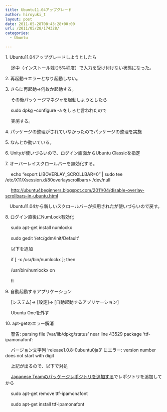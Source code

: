 ```yaml
---
title: Ubuntu11.04アップグレード
author: hiroyuki_t
layout: post
date: 2011-05-28T08:43:28+00:00
url: /2011/05/28/174328/
categories:
  - Ubuntu

---
```

<div class="section">
  <p>
    1. Ubuntu11.04アップグレードしようとしたら
  </p>
  
  <p>
    　 途中（インストール残り5%程度）で入力を受け付けない状態になった。
  </p>
  
  <p>
    2. 再起動→エラーとなり起動しない。
  </p>
  
  <p>
    3. さらに再起動→何故か起動する。
  </p>
  
  <p>
    　 その後パッケージマネジャを起動しようとしたら
  </p>
  
  <p>
    　 sudo dpkg &#8211;configure -a をしろと言われたので
  </p>
  
  <p>
    　 実施する。
  </p>
  
  <p>
    4. パッケージの整理がされていなかったのでパッケージの整理を実施
  </p>
  
  <p>
    5. なんとか動いている。
  </p>
  
  <p>
    6. Unityが使いづらいので、ログイン画面からUbuntu Classicを指定
  </p>
  
  <p>
    7. オーバーレイスクロールバーを無効化する。
  </p>
  
  <p>
    　 echo &#8220;export LIBOVERLAY_SCROLLBAR=0&#8221; | sudo tee /etc/X11/Xsession.d/80overlayscrollbars> /dev/null
  </p>
  
  <p>
    　 <a href="http://ubuntu4beginners.blogspot.com/2011/04/disable-overlay-scrollbars-in-ubuntu.html" target="_blank">http://ubuntu4beginners.blogspot.com/2011/04/disable-overlay-scrollbars-in-ubuntu.html</a>
  </p>
  
  <p>
    　Ubuntu11.04から新しいスクロールバーが採用されたが使いづらいので戻す。
  </p>
  
  <p>
    8. ログイン直後にNumLock有効化
  </p>
  
  <p>
    　 sudo apt-get install numlockx
  </p>
  
  <p>
    　 sudo gedit &#8216;/etc/gdm/Init/Default&#8217;
  </p>
  
  <p>
    　 以下を追加
  </p>
  
  <p>
    　 if [ -x /usr/bin/numlockx ]; then
  </p>
  
  <p>
    　 /usr/bin/numlockx on
  </p>
  
  <p>
    　 fi
  </p>
  
  <p>
    9. 自動起動するアプリケーション
  </p>
  
  <p>
    　 [システム]→ [設定]→ [自動起動するアプリケーション]
  </p>
  
  <p>
    　 Ubuntu Oneを外す
  </p>
  
  <p>
    10. apt-getのエラー解消
  </p>
  
  <p>
    　 警告: parsing file &#8216;/var/lib/dpkg/status&#8217; near line 43529 package &#8216;ttf-ipamonafont&#8217;:
  </p>
  
  <p>
    　 バージョン文字列 &#8216;release1.0.8-0ubuntu0ja3&#8217; にエラー: version number does not start with digit
  </p>
  
  <p>
    　 上記が出るので、以下で対処
  </p>
  
  <p>
    　 <a href="http://www.ubuntulinux.jp/products/JA-Localized" target="_blank">Japanese Teamのパッケージレポジトリを追加する</a>でレポジトリを追加してから
  </p>
  
  <p>
    　 sudo apt-get remove ttf-ipamonafont
  </p>
  
  <p>
    　 sudo apt-get install ttf-ipamonafont
  </p>
</div>